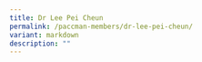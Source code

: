 ```yaml
---
title: Dr Lee Pei Cheun
permalink: /paccman-members/dr-lee-pei-cheun/
variant: markdown
description: ""
---
```


